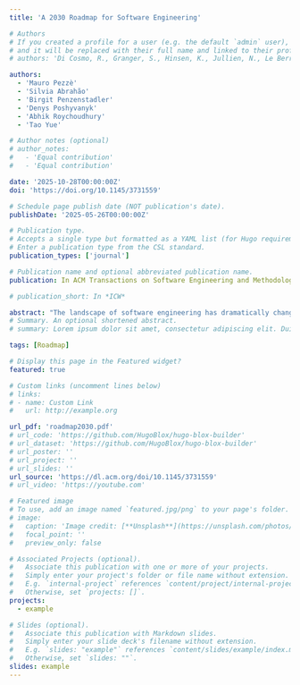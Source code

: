 ```yaml
---
title: 'A 2030 Roadmap for Software Engineering'

# Authors
# If you created a profile for a user (e.g. the default `admin` user), write the username (folder name) here
# and it will be replaced with their full name and linked to their profile.
# authors: 'Di Cosmo, R., Granger, S., Hinsen, K., Jullien, N., Le Berre, D., Louvet, V., Maumet, C., Maurice, C., Monat, R., & Rougier, N. P.'

authors:
  - 'Mauro Pezzè'
  - 'Silvia Abrahão'
  - 'Birgit Penzenstadler'
  - 'Denys Poshyvanyk'
  - 'Abhik Roychoudhury'
  - 'Tao Yue'

# Author notes (optional)
# author_notes:
#   - 'Equal contribution'
#   - 'Equal contribution'

date: '2025-10-28T00:00:00Z'
doi: 'https://doi.org/10.1145/3731559'

# Schedule page publish date (NOT publication's date).
publishDate: '2025-05-26T00:00:00Z'

# Publication type.
# Accepts a single type but formatted as a YAML list (for Hugo requirements).
# Enter a publication type from the CSL standard.
publication_types: ['journal']

# Publication name and optional abbreviated publication name.
publication: In ACM Transactions on Software Engineering and Methodology, Volume 34, Issue 5

# publication_short: In *ICW*

abstract: "The landscape of software engineering has dramatically changed in recent years. The impressive advances of artificial intelligence are just the latest and most disruptive innovation that has remarkably changed the software engineering research and practice. This special issue shares a roadmap to guide the software engineering community in this confused era. This roadmap is the outcome of a 2-day intensive discussion at the 2030 Software Engineering workshop. The roadmap spotlights and discusses seven main landmarks in the new software engineering landscape: artificial intelligence for software engineering, human aspects of software engineering, software security, verification and validation, sustainable software engineering, automatic programming, and quantum software engineering. This editorial summarizes the core aspects discussed in the 37 papers that comprise the seven sections of the special issue and guides the interested readers throughout the issue. This roadmap is a living body that we will refine with follow-up workshops that will update the roadmap for a series of forthcoming ACM TOSEM special issues."
# Summary. An optional shortened abstract.
# summary: Lorem ipsum dolor sit amet, consectetur adipiscing elit. Duis posuere tellus ac convallis placerat. Proin tincidunt magna sed ex sollicitudin condimentum.

tags: [Roadmap]

# Display this page in the Featured widget?
featured: true

# Custom links (uncomment lines below)
# links:
# - name: Custom Link
#   url: http://example.org

url_pdf: 'roadmap2030.pdf'
# url_code: 'https://github.com/HugoBlox/hugo-blox-builder'
# url_dataset: 'https://github.com/HugoBlox/hugo-blox-builder'
# url_poster: ''
# url_project: ''
# url_slides: ''
url_source: 'https://dl.acm.org/doi/10.1145/3731559'
# url_video: 'https://youtube.com'

# Featured image
# To use, add an image named `featured.jpg/png` to your page's folder.
# image:
#   caption: 'Image credit: [**Unsplash**](https://unsplash.com/photos/pLCdAaMFLTE)'
#   focal_point: ''
#   preview_only: false

# Associated Projects (optional).
#   Associate this publication with one or more of your projects.
#   Simply enter your project's folder or file name without extension.
#   E.g. `internal-project` references `content/project/internal-project/index.md`.
#   Otherwise, set `projects: []`.
projects:
  - example

# Slides (optional).
#   Associate this publication with Markdown slides.
#   Simply enter your slide deck's filename without extension.
#   E.g. `slides: "example"` references `content/slides/example/index.md`.
#   Otherwise, set `slides: ""`.
slides: example
---
```


<!-- {{% callout note %}}
Click the _Cite_ button above to demo the feature to enable visitors to import publication metadata into their reference management software.
{{% /callout %}}

{{% callout note %}}
Create your slides in Markdown - click the _Slides_ button to check out the example.
{{% /callout %}} -->

